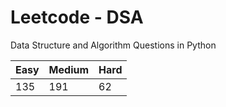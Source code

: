 # Leetcode - DSA

Data Structure and Algorithm Questions in Python

| Easy   |  Medium  | Hard |
|--------|----------|------|
|   135  |    191   |  62  |
